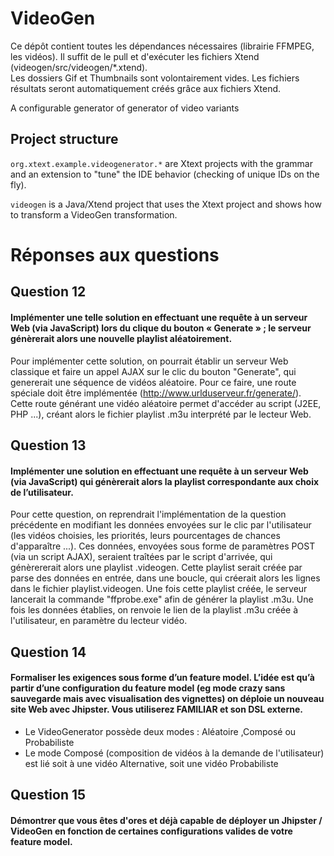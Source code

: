 # VideoGen

Ce dépôt contient toutes les dépendances nécessaires (librairie FFMPEG, les vidéos). Il suffit de le pull et d'exécuter les fichiers Xtend (videogen/src/videogen/*.xtend).  
Les dossiers Gif et Thumbnails sont volontairement vides. Les fichiers résultats seront automatiquement créés grâce aux fichiers Xtend.


A configurable generator of generator of video variants 

## Project structure

`org.xtext.example.videogenerator.*` are Xtext projects with the grammar and an extension to "tune" the IDE behavior (checking of unique IDs on the fly). 

`videogen` is a Java/Xtend project that uses the Xtext project and shows how to transform a VideoGen transformation.  

# Réponses aux questions

## Question 12

#### Implémenter une telle solution en effectuant une requête à un serveur Web (via JavaScript) lors du clique du bouton « Generate » ; le serveur génèrerait alors une nouvelle playlist aléatoirement.

Pour implémenter cette solution, on pourrait établir un serveur Web classique et faire un appel AJAX sur le clic du bouton "Generate", qui genererait une séquence de vidéos aléatoire.
Pour ce faire, une route spéciale doit être implémentée (http://www.urlduserveur.fr/generate/). Cette route générant une vidéo aléatoire permet d'accéder au script (J2EE, PHP ...), créant alors le fichier playlist .m3u interprété par le lecteur Web.

## Question 13

#### Implémenter une solution en effectuant une requête à un serveur Web (via JavaScript) qui génèrerait alors la playlist correspondante aux choix de l’utilisateur.

Pour cette question, on reprendrait l'implémentation de la question précédente en modifiant les données envoyées sur le clic par l'utilisateur (les vidéos choisies, les priorités, leurs pourcentages de chances d'apparaître ...). Ces données, envoyées sous forme de paramètres POST (via un script AJAX), seraient traîtées par le script d'arrivée, qui génèrererait alors une playlist .videogen.
Cette playlist serait créée par parse des données en entrée, dans une boucle, qui créerait alors les lignes dans le fichier playlist.videogen. Une fois cette playlist créée, le serveur lancerait la commande "ffprobe.exe" afin de générer la playlist .m3u.
Une fois les données établies, on renvoie le lien de la playlist .m3u créée à l'utilisateur, en paramètre du lecteur vidéo.

## Question 14

#### Formaliser les exigences sous forme d’un feature model. L’idée est qu’à partir d’une configuration du feature model (eg mode crazy sans sauvegarde mais avec visualisation des vignettes) on déploie un nouveau site Web avec Jhipster. Vous utiliserez FAMILIAR et son DSL externe.

* Le VideoGenerator possède deux modes : Aléatoire ,Composé ou Probabiliste
* Le mode Composé (composition de vidéos à la demande de l'utilisateur) est lié soit à une vidéo Alternative, soit une vidéo Probabiliste

## Question 15

#### Démontrer que vous êtes d'ores et déjà capable de déployer un Jhipster / VideoGen en fonction de certaines configurations valides de votre feature model.

